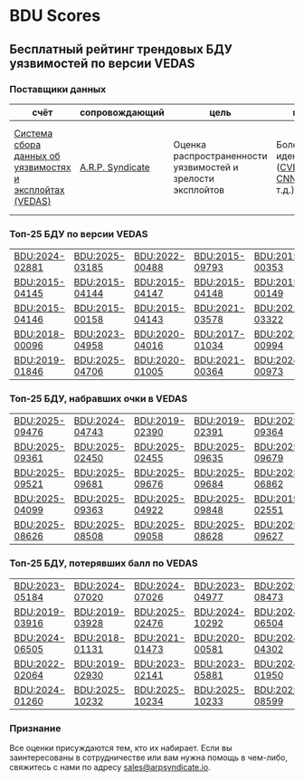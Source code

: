 
# BDU Scores
## Бесплатный рейтинг трендовых БДУ уязвимостей по версии VEDAS

### Поставщики данных
| счёт | cопровождающий | цель | покрытие | определение | частота |
| ----- | ---------- | ------- | -------- | ----------- | --------- |
| [Система сбора данных об уязвимостях и эксплойтах (VEDAS)](https://vedas.arpsyndicate.io) | [A.R.P. Syndicate](https://www.arpsyndicate.io) | Оценка распространенности уязвимостей и зрелости эксплойтов | Более 150 идентификаторов ([CVE](https://github.com/ARPSyndicate/cve-scores), [EUVD](https://github.com/ARPSyndicate/euvd-scores), [CNNVD](https://github.com/ARPSyndicate/cnnvd-scores), [BDU](https://github.com/ARPSyndicate/bdu-scores) и т.д.) | Аналитические данные с открытым исходным кодом (OSINT), полученные от [Exploit Observer](https://www.exploit.observer) | 12-16 часов |



<h3>Топ-25 БДУ по версии VEDAS</h3>

<table>
  <tr>
    <td><a href='https://vedas.arpsyndicate.io/?vuln=BDU:2024-02881'>BDU:2024-02881</a></td>
    <td><a href='https://vedas.arpsyndicate.io/?vuln=BDU:2025-03185'>BDU:2025-03185</a></td>
    <td><a href='https://vedas.arpsyndicate.io/?vuln=BDU:2022-00488'>BDU:2022-00488</a></td>
    <td><a href='https://vedas.arpsyndicate.io/?vuln=BDU:2015-09793'>BDU:2015-09793</a></td>
    <td><a href='https://vedas.arpsyndicate.io/?vuln=BDU:2015-00353'>BDU:2015-00353</a></td>
  </tr>
  <tr>
    <td><a href='https://vedas.arpsyndicate.io/?vuln=BDU:2015-04145'>BDU:2015-04145</a></td>
    <td><a href='https://vedas.arpsyndicate.io/?vuln=BDU:2015-04144'>BDU:2015-04144</a></td>
    <td><a href='https://vedas.arpsyndicate.io/?vuln=BDU:2015-04147'>BDU:2015-04147</a></td>
    <td><a href='https://vedas.arpsyndicate.io/?vuln=BDU:2015-04148'>BDU:2015-04148</a></td>
    <td><a href='https://vedas.arpsyndicate.io/?vuln=BDU:2015-00149'>BDU:2015-00149</a></td>
  </tr>
  <tr>
    <td><a href='https://vedas.arpsyndicate.io/?vuln=BDU:2015-04146'>BDU:2015-04146</a></td>
    <td><a href='https://vedas.arpsyndicate.io/?vuln=BDU:2015-00158'>BDU:2015-00158</a></td>
    <td><a href='https://vedas.arpsyndicate.io/?vuln=BDU:2015-04143'>BDU:2015-04143</a></td>
    <td><a href='https://vedas.arpsyndicate.io/?vuln=BDU:2021-03578'>BDU:2021-03578</a></td>
    <td><a href='https://vedas.arpsyndicate.io/?vuln=BDU:2021-03322'>BDU:2021-03322</a></td>
  </tr>
  <tr>
    <td><a href='https://vedas.arpsyndicate.io/?vuln=BDU:2018-00096'>BDU:2018-00096</a></td>
    <td><a href='https://vedas.arpsyndicate.io/?vuln=BDU:2023-04958'>BDU:2023-04958</a></td>
    <td><a href='https://vedas.arpsyndicate.io/?vuln=BDU:2020-04016'>BDU:2020-04016</a></td>
    <td><a href='https://vedas.arpsyndicate.io/?vuln=BDU:2017-01034'>BDU:2017-01034</a></td>
    <td><a href='https://vedas.arpsyndicate.io/?vuln=BDU:2023-00994'>BDU:2023-00994</a></td>
  </tr>
  <tr>
    <td><a href='https://vedas.arpsyndicate.io/?vuln=BDU:2019-01846'>BDU:2019-01846</a></td>
    <td><a href='https://vedas.arpsyndicate.io/?vuln=BDU:2025-04706'>BDU:2025-04706</a></td>
    <td><a href='https://vedas.arpsyndicate.io/?vuln=BDU:2020-01005'>BDU:2020-01005</a></td>
    <td><a href='https://vedas.arpsyndicate.io/?vuln=BDU:2021-00364'>BDU:2021-00364</a></td>
    <td><a href='https://vedas.arpsyndicate.io/?vuln=BDU:2024-00973'>BDU:2024-00973</a></td>
  </tr>
</table>


<h3>Топ-25 БДУ, набравших очки в VEDAS</h3>

<table>
  <tr>
    <td><a href='https://vedas.arpsyndicate.io/?vuln=BDU:2025-09476'>BDU:2025-09476</a></td>
    <td><a href='https://vedas.arpsyndicate.io/?vuln=BDU:2024-04743'>BDU:2024-04743</a></td>
    <td><a href='https://vedas.arpsyndicate.io/?vuln=BDU:2019-02390'>BDU:2019-02390</a></td>
    <td><a href='https://vedas.arpsyndicate.io/?vuln=BDU:2019-02391'>BDU:2019-02391</a></td>
    <td><a href='https://vedas.arpsyndicate.io/?vuln=BDU:2025-09364'>BDU:2025-09364</a></td>
  </tr>
  <tr>
    <td><a href='https://vedas.arpsyndicate.io/?vuln=BDU:2025-09361'>BDU:2025-09361</a></td>
    <td><a href='https://vedas.arpsyndicate.io/?vuln=BDU:2025-02450'>BDU:2025-02450</a></td>
    <td><a href='https://vedas.arpsyndicate.io/?vuln=BDU:2025-02455'>BDU:2025-02455</a></td>
    <td><a href='https://vedas.arpsyndicate.io/?vuln=BDU:2025-09635'>BDU:2025-09635</a></td>
    <td><a href='https://vedas.arpsyndicate.io/?vuln=BDU:2025-09679'>BDU:2025-09679</a></td>
  </tr>
  <tr>
    <td><a href='https://vedas.arpsyndicate.io/?vuln=BDU:2025-09521'>BDU:2025-09521</a></td>
    <td><a href='https://vedas.arpsyndicate.io/?vuln=BDU:2025-09681'>BDU:2025-09681</a></td>
    <td><a href='https://vedas.arpsyndicate.io/?vuln=BDU:2025-09676'>BDU:2025-09676</a></td>
    <td><a href='https://vedas.arpsyndicate.io/?vuln=BDU:2025-09684'>BDU:2025-09684</a></td>
    <td><a href='https://vedas.arpsyndicate.io/?vuln=BDU:2025-06862'>BDU:2025-06862</a></td>
  </tr>
  <tr>
    <td><a href='https://vedas.arpsyndicate.io/?vuln=BDU:2025-04099'>BDU:2025-04099</a></td>
    <td><a href='https://vedas.arpsyndicate.io/?vuln=BDU:2025-09363'>BDU:2025-09363</a></td>
    <td><a href='https://vedas.arpsyndicate.io/?vuln=BDU:2025-04922'>BDU:2025-04922</a></td>
    <td><a href='https://vedas.arpsyndicate.io/?vuln=BDU:2025-09848'>BDU:2025-09848</a></td>
    <td><a href='https://vedas.arpsyndicate.io/?vuln=BDU:2019-02551'>BDU:2019-02551</a></td>
  </tr>
  <tr>
    <td><a href='https://vedas.arpsyndicate.io/?vuln=BDU:2025-08626'>BDU:2025-08626</a></td>
    <td><a href='https://vedas.arpsyndicate.io/?vuln=BDU:2025-08508'>BDU:2025-08508</a></td>
    <td><a href='https://vedas.arpsyndicate.io/?vuln=BDU:2025-09058'>BDU:2025-09058</a></td>
    <td><a href='https://vedas.arpsyndicate.io/?vuln=BDU:2025-08628'>BDU:2025-08628</a></td>
    <td><a href='https://vedas.arpsyndicate.io/?vuln=BDU:2025-09627'>BDU:2025-09627</a></td>
  </tr>
</table>


<h3>Топ-25 БДУ, потерявших балл по VEDAS</h3>

<table>
  <tr>
    <td><a href='https://vedas.arpsyndicate.io/?vuln=BDU:2023-05184'>BDU:2023-05184</a></td>
    <td><a href='https://vedas.arpsyndicate.io/?vuln=BDU:2024-07020'>BDU:2024-07020</a></td>
    <td><a href='https://vedas.arpsyndicate.io/?vuln=BDU:2024-07026'>BDU:2024-07026</a></td>
    <td><a href='https://vedas.arpsyndicate.io/?vuln=BDU:2023-04977'>BDU:2023-04977</a></td>
    <td><a href='https://vedas.arpsyndicate.io/?vuln=BDU:2025-08473'>BDU:2025-08473</a></td>
  </tr>
  <tr>
    <td><a href='https://vedas.arpsyndicate.io/?vuln=BDU:2019-03916'>BDU:2019-03916</a></td>
    <td><a href='https://vedas.arpsyndicate.io/?vuln=BDU:2019-03928'>BDU:2019-03928</a></td>
    <td><a href='https://vedas.arpsyndicate.io/?vuln=BDU:2025-02476'>BDU:2025-02476</a></td>
    <td><a href='https://vedas.arpsyndicate.io/?vuln=BDU:2024-10292'>BDU:2024-10292</a></td>
    <td><a href='https://vedas.arpsyndicate.io/?vuln=BDU:2024-06504'>BDU:2024-06504</a></td>
  </tr>
  <tr>
    <td><a href='https://vedas.arpsyndicate.io/?vuln=BDU:2024-06505'>BDU:2024-06505</a></td>
    <td><a href='https://vedas.arpsyndicate.io/?vuln=BDU:2018-01131'>BDU:2018-01131</a></td>
    <td><a href='https://vedas.arpsyndicate.io/?vuln=BDU:2021-01473'>BDU:2021-01473</a></td>
    <td><a href='https://vedas.arpsyndicate.io/?vuln=BDU:2020-00581'>BDU:2020-00581</a></td>
    <td><a href='https://vedas.arpsyndicate.io/?vuln=BDU:2024-04302'>BDU:2024-04302</a></td>
  </tr>
  <tr>
    <td><a href='https://vedas.arpsyndicate.io/?vuln=BDU:2022-02064'>BDU:2022-02064</a></td>
    <td><a href='https://vedas.arpsyndicate.io/?vuln=BDU:2019-02930'>BDU:2019-02930</a></td>
    <td><a href='https://vedas.arpsyndicate.io/?vuln=BDU:2023-02141'>BDU:2023-02141</a></td>
    <td><a href='https://vedas.arpsyndicate.io/?vuln=BDU:2023-05881'>BDU:2023-05881</a></td>
    <td><a href='https://vedas.arpsyndicate.io/?vuln=BDU:2024-01950'>BDU:2024-01950</a></td>
  </tr>
  <tr>
    <td><a href='https://vedas.arpsyndicate.io/?vuln=BDU:2024-01260'>BDU:2024-01260</a></td>
    <td><a href='https://vedas.arpsyndicate.io/?vuln=BDU:2025-10232'>BDU:2025-10232</a></td>
    <td><a href='https://vedas.arpsyndicate.io/?vuln=BDU:2025-10234'>BDU:2025-10234</a></td>
    <td><a href='https://vedas.arpsyndicate.io/?vuln=BDU:2025-10233'>BDU:2025-10233</a></td>
    <td><a href='https://vedas.arpsyndicate.io/?vuln=BDU:2025-08599'>BDU:2025-08599</a></td>
  </tr>
</table>


### Признание
Все оценки присуждаются тем, кто их набирает.
Если вы заинтересованы в сотрудничестве или вам нужна помощь в чем-либо, свяжитесь с нами по адресу [sales@arpsyndicate.io](mailto:sales@arpsyndicate.io).

